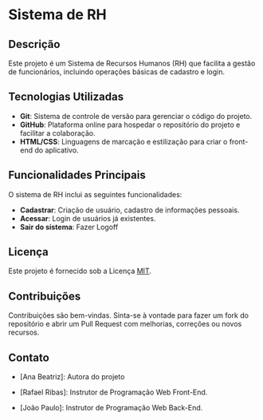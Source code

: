 # Sistema de RH

## Descrição

Este projeto é um Sistema de Recursos Humanos (RH) que facilita a gestão de funcionários, incluindo operações básicas de cadastro e login.

## Tecnologias Utilizadas

- **Git**: Sistema de controle de versão para gerenciar o código do projeto.
- **GitHub**: Plataforma online para hospedar o repositório do projeto e facilitar a colaboração.
- **HTML/CSS**: Linguagens de marcação e estilização para criar o front-end do aplicativo.

## Funcionalidades Principais

O sistema de RH inclui as seguintes funcionalidades:

- **Cadastrar**: Criação de usuário, cadastro de informações pessoais.
- **Acessar**: Login de usuários já existentes.
- **Sair do sistema**: Fazer Logoff

 
## Licença

Este projeto é fornecido sob a Licença [MIT](LICENSE).


## Contribuições


Contribuições são bem-vindas. Sinta-se à vontade para fazer um fork do repositório e abrir um Pull Request com melhorias, correções ou novos recursos.


## Contato
- [Ana Beatriz]: Autora do projeto

- [Rafael Ribas]: Instrutor de Programação Web Front-End.


- [João Paulo]: Instrutor de Programação Web Back-End.
